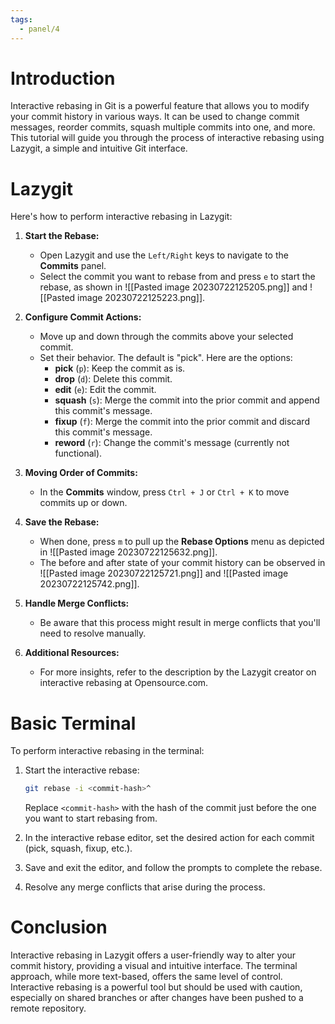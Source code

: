 ```yaml
---
tags:
  - panel/4
---
```

# Introduction
Interactive rebasing in Git is a powerful feature that allows you to modify your commit history in various ways. It can be used to change commit messages, reorder commits, squash multiple commits into one, and more. This tutorial will guide you through the process of interactive rebasing using Lazygit, a simple and intuitive Git interface.

# Lazygit
Here's how to perform interactive rebasing in Lazygit:

1. **Start the Rebase:**
   - Open Lazygit and use the `Left/Right` keys to navigate to the **Commits** panel.
   - Select the commit you want to rebase from and press `e` to start the rebase, as shown in ![[Pasted image 20230722125205.png]] and ![[Pasted image 20230722125223.png]].

2. **Configure Commit Actions:**
   - Move up and down through the commits above your selected commit.
   - Set their behavior. The default is "pick". Here are the options:
     - **pick** (`p`): Keep the commit as is.
     - **drop** (`d`): Delete this commit.
     - **edit** (`e`): Edit the commit.
     - **squash** (`s`): Merge the commit into the prior commit and append this commit's message.
     - **fixup** (`f`): Merge the commit into the prior commit and discard this commit's message.
     - **reword** (`r`): Change the commit's message (currently not functional).

3. **Moving Order of Commits:**
   - In the **Commits** window, press `Ctrl + J` or `Ctrl + K` to move commits up or down.

4. **Save the Rebase:**
   - When done, press `m` to pull up the **Rebase Options** menu as depicted in ![[Pasted image 20230722125632.png]].
   - The before and after state of your commit history can be observed in ![[Pasted image 20230722125721.png]] and ![[Pasted image 20230722125742.png]].

5. **Handle Merge Conflicts:**
   - Be aware that this process might result in merge conflicts that you'll need to resolve manually.

6. **Additional Resources:**
   - For more insights, refer to the description by the Lazygit creator on interactive rebasing at Opensource.com.

# Basic Terminal
To perform interactive rebasing in the terminal:

1. Start the interactive rebase:
   ```bash
   git rebase -i <commit-hash>^
   ```
   Replace `<commit-hash>` with the hash of the commit just before the one you want to start rebasing from.

2. In the interactive rebase editor, set the desired action for each commit (pick, squash, fixup, etc.).

3. Save and exit the editor, and follow the prompts to complete the rebase.

4. Resolve any merge conflicts that arise during the process.

# Conclusion
Interactive rebasing in Lazygit offers a user-friendly way to alter your commit history, providing a visual and intuitive interface. The terminal approach, while more text-based, offers the same level of control. Interactive rebasing is a powerful tool but should be used with caution, especially on shared branches or after changes have been pushed to a remote repository.
